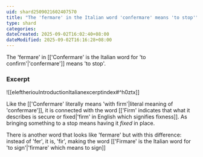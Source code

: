 ```yaml
---
uid: shard2509021602407570
title: "The 'fermare' in the Italian word 'confermare' means 'to stop'"
type: shard
categories:
dateCreated: 2025-09-02T16:02:40+08:00
dateModified: 2025-09-02T16:16:28+08:00
---
```

The 'fermare' in [['Confermare' is the Italian word for 'to confirm'|'confermare']] means 'to stop'. 

### Excerpt
![[eleftheriouIntroductionItalianexcerptindex#^h0ztx]]

Like the [['Confermare' literally means 'with firm'|literal meaning of 'confermare']], it is connected with the word [['Firm' indicates that what it describes is secure or fixed|'firm' in English which signifies fixness]]. As bringing something to a stop means having it *fixed* in place.

There is another word that looks like 'fermare' but with this difference: instead of 'fer', it is, 'fir', making the word [['Firmare' is the Italian word for 'to sign'|'firmare' which means to sign]]